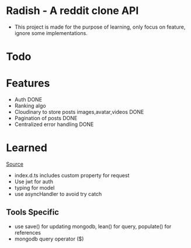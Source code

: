 
# Radish - A reddit clone API  
- This project is made for the purpose of learning, only focus on feature, ignore some implementations. 

# Todo


# Features

- Auth DONE
- Ranking algo
- Cloudinary to store posts images,avatar,videos DONE
- Pagination of posts DONE
- Centralized error handling DONE

# Learned

[Source](https://github.com/amand33p/reddish#reddish---a-reddit-clone---mern)

- index.d.ts includes custom property for request
- Use jwt for auth
- typing for model
- use asyncHandler to avoid try catch


## Tools Specific
- use save() for updating mongodb, lean() for query, populate() for references
- mongodb query operator ($)

